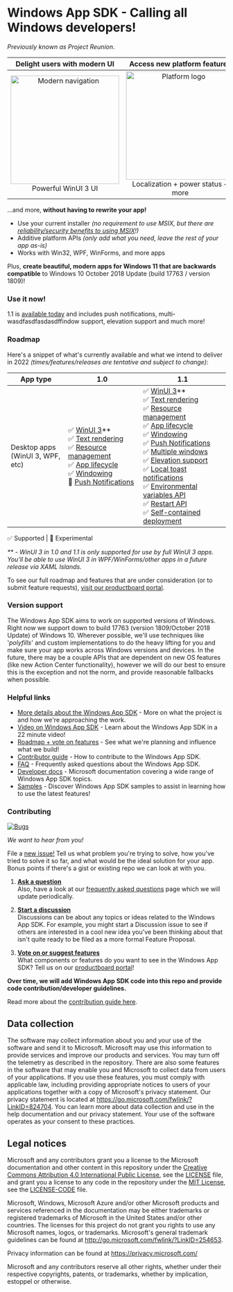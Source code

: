 ﻿# Windows App SDK - Calling all Windows developers!

*Previously known as Project Reunion*.

| Delight users with modern UI | Access new platform features | Backwards compatible |
|:--:|:--:|:--:|
| <img src="https://docs.microsoft.com/media/illustrations/biztalk-get-started-get-started.svg" width=250 alt="Modern navigation"/><br>Powerful WinUI 3 UI | <img src="https://docs.microsoft.com/media/illustrations/biztalk-get-started-scenarios.svg" width=250 alt="Platform logo"/><br>Localization + power status + more<br> | <img src="https://docs.microsoft.com/media/illustrations/biztalk-host-integration-install-configure.svg" width=250 alt="Down-level logo"/><br>Down to Windows 10 1809 |

...and more, **without having to rewrite your app!**

* Use your current installer *(no requirement to use MSIX, but there are [reliability/security benefits to using MSIX](https://docs.microsoft.com/windows/msix/overview#key-features)!)*
* Additive platform APIs *(only add what you need, leave the rest of your app as-is)*
* Works with Win32, WPF, WinForms, and more apps

Plus, **create beautiful, modern apps for Windows 11 that are backwards compatible** to Windows 10 October 2018 Update (build 17763 / version 1809)!


### Use it now!


1.1 is [available today](https://docs.microsoft.com/windows/apps/windows-app-sdk/) and includes push notifications, multi-wasdfasdfasdasdffindow support, elevation support and much more!


### Roadmap

Here's a snippet of what's currently available and what we intend to deliver in 2022 *(times/features/releases are tentative and subject to change)*:

App type |          1.0     |  1.1  |
--        |  ------------------------ |   -----  |
Desktop apps<br>(WinUI 3, WPF, etc) |  ✅ [WinUI 3](https://github.com/microsoft/microsoft-ui-xaml/blob/master/docs/roadmap.md#winui-3)\*\*<br>✅ [Text rendering](https://docs.microsoft.com/windows/apps/windows-app-sdk/dwritecore)<br>✅ [Resource management](https://docs.microsoft.com/windows/apps/windows-app-sdk/mrtcore/mrtcore-overview)<br>✅ [App lifecycle](https://docs.microsoft.com/windows/apps/develop/app-lifecycle-and-system-services)<br>✅ [Windowing](https://docs.microsoft.com/windows/apps/windows-app-sdk/windowing/windowing-overview)<br>🔁 [Push Notifications](https://docs.microsoft.com/windows/apps/windows-app-sdk/notifications/push/)  |  ✅ [WinUI 3](https://github.com/microsoft/microsoft-ui-xaml/blob/master/docs/roadmap.md#winui-3)\*\*<br>✅ [Text rendering](https://docs.microsoft.com/windows/apps/windows-app-sdk/dwritecore)<br>✅ [Resource management](https://docs.microsoft.com/windows/apps/windows-app-sdk/mrtcore/mrtcore-overview)<br>✅ [App lifecycle](https://docs.microsoft.com/windows/apps/develop/app-lifecycle-and-system-services)<br>✅ [Windowing](https://docs.microsoft.com/windows/apps/windows-app-sdk/windowing/windowing-overview)<br>✅ [Push Notifications](https://docs.microsoft.com/windows/apps/windows-app-sdk/notifications/push/)  <br>✅ [Multiple windows](https://portal.productboard.com/winappsdk/1-windows-app-sdk/c/35-multiple-window-support)<br> ✅ [Elevation support](https://portal.productboard.com/winappsdk/1-windows-app-sdk/c/37-elevated-admin-support)<br>  ✅ [Local toast notifications](https://portal.productboard.com/winappsdk/1-windows-app-sdk/c/15-local-toast-notifications)<br> ✅ [Environmental variables API](https://portal.productboard.com/winappsdk/1-windows-app-sdk/c/47-environment-variables-api)<br> ✅ [Restart API](https://portal.productboard.com/winappsdk/1-windows-app-sdk/c/54-restart-for-all-desktop-apps)<br> ✅ [Self-contained deployment](https://portal.productboard.com/winappsdk/1-windows-app-sdk/c/42-self-contained-xcopy-deployment-support)<br> |

✅ Supported | 🔁 Experimental

*\*\* - WinUI 3 in 1.0 and 1.1 is only supported for use by full WinUI 3 apps. You'll be able to use WinUI 3 in WPF/WinForms/other apps in a future release via XAML Islands.*

To see our full roadmap and features that are under consideration (or to submit feature requests), [visit our productboard portal](https://portal.productboard.com/winappsdk/1-windows-app-sdk).



### Version support

The Windows App SDK aims to work on supported versions of Windows.
Right now we support down to build 17763 (version 1809/October 2018 Update) of Windows 10.
Wherever possible, we'll use techniques like '_polyfills_'
and custom implementations to do the
heavy lifting for you and make sure your app works across Windows versions and devices.
In the future, there may be a couple APIs that are dependent on new OS features
(like new Action Center functionality),
however we will do our best to ensure
this is the exception and not the norm, and provide reasonable fallbacks when possible.


### Helpful links

* [More details about the Windows App SDK](https://github.com/microsoft/WindowsAppSDK/blob/master/docs/README.md) -
More on what the project is and how we're approaching the work.
* [Video on Windows App SDK](https://techcommunity.microsoft.com/t5/video-hub/enterprise-development-futures-project-reunion/m-p/2177278) - Learn about the Windows App SDK in a 22 minute video!
* [Roadmap + vote on features](https://portal.productboard.com/winappsdk/1-windows-app-sdk) - See what we're planning and influence what we build!
* [Contributor guide](docs/contributor-guide.md) - How to contribute to the Windows App SDK.
* [FAQ](docs/faq.md) - Frequently asked questions about the Windows App SDK.
* [Developer docs](https://aka.ms/windowsappsdkdocs) - Microsoft documentation covering a wide range of Windows App SDK topics.
* [Samples](https://github.com/microsoft/WindowsAppSDK-Samples) - Discover Windows App SDK samples to assist in learning how to use the latest features!

### Contributing

[![Bugs](https://img.shields.io/github/issues/microsoft/windowsappsdk/bug)](https://github.com/microsoft/WindowsAppSDK/issues?q=is%3Aissue+is%3Aopen+label%3Abug)

_We want to hear from you!_

File a [new issue!](https://github.com/microsoft/WindowsAppSDK/issues/new/choose) Tell us what problem you're
trying to solve, how you've tried to solve it so far, and what would be the ideal solution for your app. Bonus
points if there's a gist or existing repo we can look at with you.


1. **[Ask a question](https://github.com/microsoft/WindowsAppSDK/discussions/categories/q-a)**<br>
    Also, have a look at our [frequently asked questions](docs/faq.md) page which we will update periodically.

2. **[Start a discussion](https://github.com/microsoft/WindowsAppSDK/discussions)**<br>
   Discussions can be about any topics or ideas related to the Windows App SDK. For example,
   you might start a Discussion issue to see if others are interested in a cool new idea
   you've been thinking about that isn't quite ready to be filed as a more formal Feature Proposal.

3. **[Vote on or suggest features](https://portal.productboard.com/winappsdk/1-windows-app-sdk)**<br>
   What components or features do you want to see in the Windows App SDK? Tell us on our [productboard portal](https://portal.productboard.com/winappsdk/1-windows-app-sdk)!

**Over time, we will add Windows App SDK code into this repo and provide code contribution/developer guidelines.**

Read more about the [contribution guide here](docs/contributor-guide.md).

## Data collection

The software may collect information about you and your use of the software and send it
to Microsoft. Microsoft may use this information to provide services and improve our
products and services. You may turn off the telemetry as described in the repository.
There are also some features in the software that may enable you and Microsoft to collect
data from users of your applications. If you use these features, you must comply with
applicable law, including providing appropriate notices to users of your applications
together with a copy of Microsoft's privacy statement. Our privacy statement is located
at https://go.microsoft.com/fwlink/?LinkID=824704. You can learn more about data collection
and use in the help documentation and our privacy statement. Your use of the software
operates as your consent to these practices.

## Legal notices

Microsoft and any contributors grant you a license to the Microsoft documentation and other content
in this repository under the [Creative Commons Attribution 4.0 International Public License](https://creativecommons.org/licenses/by/4.0/legalcode),
see the [LICENSE](LICENSE) file, and grant you a license to any code in the repository under the [MIT License](https://opensource.org/licenses/MIT), see the
[LICENSE-CODE](LICENSE-CODE) file.

Microsoft, Windows, Microsoft Azure and/or other Microsoft products and services referenced in the documentation
may be either trademarks or registered trademarks of Microsoft in the United States and/or other countries.
The licenses for this project do not grant you rights to use any Microsoft names, logos, or trademarks.
Microsoft's general trademark guidelines can be found at http://go.microsoft.com/fwlink/?LinkID=254653.

Privacy information can be found at https://privacy.microsoft.com/

Microsoft and any contributors reserve all other rights, whether under their respective copyrights, patents,
or trademarks, whether by implication, estoppel or otherwise.
